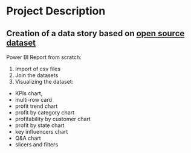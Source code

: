 # **Project Description**
## Creation of a data story based on [open source dataset](https://www.kaggle.com/datasets/benroshan/ecommerce-data)

Power BI Report from scratch:
1. Import of csv files
2. Join the datasets
3. Visualizing the dataset:
  + KPIs chart,
  + multi-row card
  + profit trend chart
  + profit by category chart
  + profitability by customer chart
  + profit by state chart
  + key influencers chart
  + Q&A chart
  + slicers and filters
